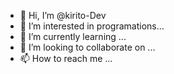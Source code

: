 - 👋 Hi, I’m @kirito-Dev
- 👀 I’m interested in programations...
- 🌱 I’m currently learning ...
- 💞️ I’m looking to collaborate on ...
- 📫 How to reach me ...

<!---
kiritotravaza/kiritotrue is a ✨ special ✨ repository because its `README.md` (this file) appears on your GitHub profile.
You can click the Preview link to take a look at your changes.
--->
